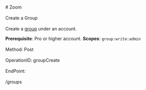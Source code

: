 <br>#     Zoom</br>
<br>Create a Group</br>
<br>Create a [group](https://support.zoom.us/hc/en-us/articles/204519819-Group-Management-) under an account.

**Prerequisite**: Pro or higher account.
**Scopes**: `group:write:admin`
 </br>
<br>Method: Post</br>
<br>OperationID: groupCreate</br>
<br>EndPoint:</br>
<br>/groups</br>
